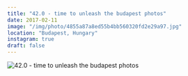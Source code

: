 ```yaml
---
title: "42.0 - time to unleash the budapest photos"
date: 2017-02-11
image: "/img/photo/4855a87a8ed55b4bb560320fd2e29a97.jpg"
location: "Budapest, Hungary"
instagram: true
draft: false
---
```


![42.0 - time to unleash the budapest photos](/img/photo/4855a87a8ed55b4bb560320fd2e29a97.jpg)
